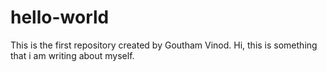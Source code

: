 # hello-world
This is the first repository created by Goutham Vinod.
Hi, this is something that i am writing about myself.

